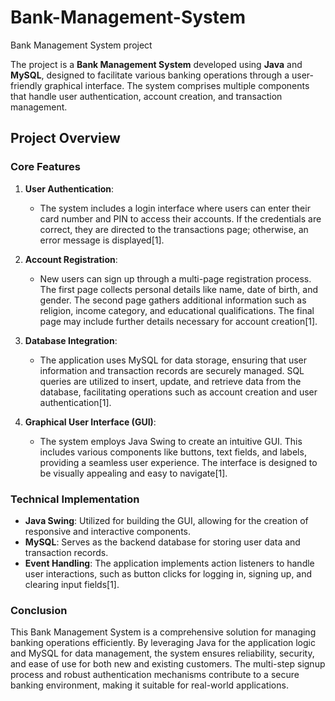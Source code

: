 # Bank-Management-System
Bank Management System project

The project is a **Bank Management System** developed using **Java** and **MySQL**, designed to facilitate various banking operations through a user-friendly graphical interface. The system comprises multiple components that handle user authentication, account creation, and transaction management.

## Project Overview

### Core Features

1. **User Authentication**:
   - The system includes a login interface where users can enter their card number and PIN to access their accounts. If the credentials are correct, they are directed to the transactions page; otherwise, an error message is displayed[1].

2. **Account Registration**:
   - New users can sign up through a multi-page registration process. The first page collects personal details like name, date of birth, and gender. The second page gathers additional information such as religion, income category, and educational qualifications. The final page may include further details necessary for account creation[1].

3. **Database Integration**:
   - The application uses MySQL for data storage, ensuring that user information and transaction records are securely managed. SQL queries are utilized to insert, update, and retrieve data from the database, facilitating operations such as account creation and user authentication[1].

4. **Graphical User Interface (GUI)**:
   - The system employs Java Swing to create an intuitive GUI. This includes various components like buttons, text fields, and labels, providing a seamless user experience. The interface is designed to be visually appealing and easy to navigate[1].

### Technical Implementation

- **Java Swing**: Utilized for building the GUI, allowing for the creation of responsive and interactive components.
- **MySQL**: Serves as the backend database for storing user data and transaction records.
- **Event Handling**: The application implements action listeners to handle user interactions, such as button clicks for logging in, signing up, and clearing input fields[1].

### Conclusion

This Bank Management System is a comprehensive solution for managing banking operations efficiently. By leveraging Java for the application logic and MySQL for data management, the system ensures reliability, security, and ease of use for both new and existing customers. The multi-step signup process and robust authentication mechanisms contribute to a secure banking environment, making it suitable for real-world applications.


